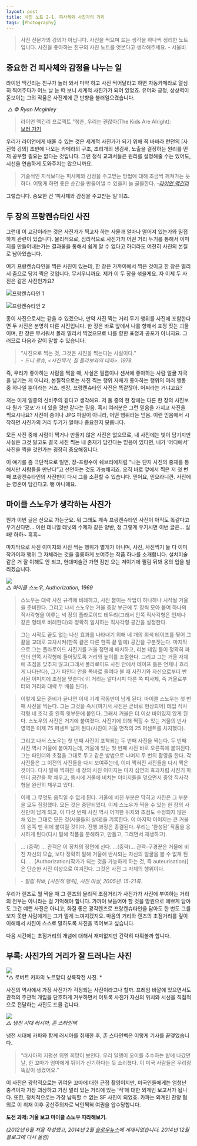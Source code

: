 ```yaml
---
layout: post
title: 사진 노트 2-1. 피사체와 사진가의 거리 
tags: [Photography] 
---
```


> 사진 전문가의 강의가 아닙니다. 사진을 찍으며 드는 생각을 하나씩 정리한 노트입니다. 사진을 좋아하는 친구의 사진 노트를 엿본다고 생각해주세요. - 서울비

<div id="toc"><p class="toc_title"></p></div>

## 중요한 건 피사체와 감정을 나누는 일

라이언 맥긴리는 친구가 놀러 와서 마약 하고 사진 찍어달라고 하면 자동카메라로 열심히 찍어주다가 어느 날 눈 떠 보니 세계적 사진가가 되어 있었죠. 유머와 긍정, 상상력이 돋보이는 그의 작품은 사진계에 큰 반향을 불러일으켰습니다.

![]()
*△ © Ryan Mcginley*

> 라이언 맥긴리 프로젝트 "청춘, 우리는 괜찮아(The Kids Are Alright):   
[보러 가기](http://phhfineart.com/exhibition_RyanMcginley.html)

우리가 라이언에게 배울 수 있는 것은 세계적 사진가가 되기 위해 꼭 바바라 런던의 [사진학 강의] 초반에 나오는 카메라의 구조, 조리개의 생김새, 노출을 결정하는 원리를 먼저 공부할 필요는 없다는 것입니다. 그런 정식 교과서들은 원리를 설명해줄 수는 있어도, 시선을 연습하게 도와주지는 않으니까요.

> 기술적인 지식보다는 피사체와 감정을 주고받는 방법에 대해 조금씩 깨쳐가는 듯하다. 어떻게 하면 좋은 순간을 만들어낼 수 있을지 늘 골몰한다. *-[라이언 맥긴리](http://xhine.tistory.com/2)*

그렇습니다. 중요한 건 ‘피사체와 감정을 주고받는 일’이죠.

## 두 장의 프랑켄슈타인 사진

그런데 이 교감이라는 것은 사진가가 찍고자 하는 사물과 얼마나 떨어져 있는가와 밀접하게 관련이 있습니다. 물리적으로, 심리적으로 사진가가 어떤 거리 두기를 통해서 이미지를 만들어내는가는 결과물을 통해서 쉽게 알 수 없다고 하더라도 여전히 사진의 본질로 남아있습니다.

여기 프랑켄슈타인을 찍은 사진이 있는데, 한 장은 가까이에서 찍은 것이고 한 장은 멀리서 줌으로 당겨 찍은 것입니다. 무서우니까요. 제가 이 두 장을 섞을게요. 자 이제 두 사진은 같은 사진인가요?

![프랑켄슈타인 1](https://lh4.googleusercontent.com/-C0NYFoQVoGw/VIpoH8jyHJI/AAAAAAABTcQ/9EHLzs98jg8/s0/note-6-03-1.jpg)


![프랑켄슈타인 2](https://lh4.googleusercontent.com/-C0NYFoQVoGw/VIpoH8jyHJI/AAAAAAABTcQ/9EHLzs98jg8/s0/note-6-03-1.jpg)  


종이 사진으로서는 같을 수 있겠으나, 만약 사진 찍는 거리 두기 행위를 사진에 포함한다면 두 사진은 분명히 다른 사진입니다. 한 장은 바로 앞에서 나를 향해서 표정 짓는 괴물이며, 한 장은 무서워서 몰래 멀리서 찍었으므로 나를 향한 표정과 공포가 아니지요. 그러므로 다음과 같이 말할 수 있습니다.

> “사진으로 찍는 것, 그것은 사진을 찍는다는 사실이다.”   
*- 드니 로슈, <사진찍기, 질 들라보와의 대화>. 1978.*

즉, 우리가 좋아하는 사람을 찍을 때, 사실은 필름이나 센서에 좋아하는 사람 얼굴 자국을 남기는 게 아니라, 본질적으로는 사진 찍는 행위 자체가 좋아하는 행위의 여러 행동 중 하나일 뿐이라는 거죠. 젠장, 프랑켄슈타인 사진은 똑같잖아. 어쩌라는 거냐고요?

저는 이게 일종의 신비주의 같다고 생각해요. 저 둘 중의 한 장에는 다른 한 장의 사진보다 뭔가 ‘공포’가 더 있을 것만 같다는 믿음. 혹시 여러분은 그런 믿음을 가지고 사진을 찍으시나요? 사진이 종이나 JPG 파일이 아니라, 어떤 행위라는 믿음. 이런 믿음에서 시작하면 사진가의 거리 두기가 얼마나 중요한지 모릅니다.

모든 사진 중에 사람이 찍거나 만들지 않은 사진은 없으므로, 내 사진에는 빛이 담기지만 사실은 그것 말고도 결국 사진 찍는 내 존재가 담긴다는 믿음이 있다면, 내가 ‘어디에서’ 사진을 찍을 것인가는 굉장히 중요해집니다.

이 얘기를 좀 극단적으로 밀면, 장-프랑수아 쉐브리에처럼 “나는 단지 사진의 중재를 통해서만 사람들을 만난다”고 선언하는 것도 가능해지죠. 오직 바로 앞에서 찍은 저 첫 번째 프랑켄슈타인의 사진만이 다시 그를 소환할 수 있습니다. 믿어요, 믿으라니깐. 사진에는 영혼이 담긴다고. 뻥 아니에요.

## 마이클 스노우가 생각하는 사진가

뭔가 이번 글은 산으로 가는군요. 뭐 그래도 계속 프랑켄슈타인 사진이 아직도 똑같다고 우기신다면… 이런 데니얼 데닛의 수제자 같은 양반, 정 그렇게 우기시면 이번 글은… 실패! 하하~ 흑흑~

마지막으로 사진 이미지와 사진 찍는 행위가 별개가 아니며, 사진, 사진찍기 둘 다 이미 작가이자 행위 그 자체라는 것을 훌륭하게 보여주는 작품 하나를 소개합니다. 설치미술 같은 거 잘 이해도 안 되고, 현대미술관 가면 잠만 오는 저이기에 필림 뒤봐 옹의 입을 빌리겠습니다.

![](https://lh5.googleusercontent.com/-wq08eavXw40/VIpofeuFMGI/AAAAAAABTcY/0kTF4ERADJg/s0/note-6-04.jpg)   
*△ 마이클 스노우, Autho­riza­tion, 1969*

> 스노우는 대략 사진 규격에 비례하고, 사진 붙이는 작업이 하나하나 시작될 거울을 준비한다. 그리고 나서 스노우는 거울 중앙 부근에 두 장씩 모아 붙여 하나의 직사각형을 이루는 넉 장의 폴라로이드 테두리(그래서 안쪽 직사각형은 언제나 같은 형태로 비례한다)와 정확히 일치하는 직사각형 공간을 설정한다.

> 그는 시작도 끝도 없는 나선 효과를 나타내기 위해 네 개의 회색 테이프를 찢어 그 끝을 교대로 교차시켜(한쪽 끝은 다른 한쪽 끝 밑에) 공간을 구분짓는다. 마지막으로 그는 폴라로이드 사진기를 거울 정면에 배치하고, 리본 테입 틀이 정확히 파인더 안쪽 사각형에 들어맞도록 거리와 높이를 조절한다. 그리고 그는 거울 자체에 초점을 맞추지 않고(그래서 폴라로이드 사진 안에서 테이프 틀은 언제나 흐리게 나타난다), 그가 파인더 안을 똑바로 들여다 볼 때 사진기와 자신으로부터 반사된 이미지에 초점을 맞춘다( 이 거리는 알다시피 다른 쪽 피사체, 즉 거울로부터의 거리와 대략 두 배쯤 된다).

>이렇게 모든 준비가 끝나면 이제 기계 작동만이 남게 된다. 마이클 스노우는 첫 번째 사진을 찍는다. 그는 그것을 즉시(여기서 사진은 곧바로 현상되어) 테입 직사각형 네 조각 중 왼쪽 윗부분에 붙인다. 그래서 거울은 더 이상 비어있지 않게 된다. 스노우의 사진은 거기에 붙여졌다. 사진기에 의해 찍힐 수 있는 거울의 반사 영역은 이제 75 퍼센트 남게 된다(사진이 거울 면적의 25 퍼센트를 차지했다).

> 그리고 나서 스노우는 첫 번째 사진이 포착되는 두 번째 사진을 찍는다. 두 번째 사진 역시 거울에 붙여지는데, 거울에 있는 첫 번째 사진 바로 오른쪽에 붙여진다. 그는 파인더와 초점을 그대로 두고 같은 방법으로 나머지 두 번의 촬영을 한다. 각 사진들은 그 이전의 사진들을  다시 보여주는데, 이미 찍혀진 사진들을 다시 찍은 것이다. 다시 말해 찍혀진 네 장의 사진 이미지는 마치 심연의 효과처럼 사진기 파인더 공간을 꽉 채우고, 동시에 거울에 비치는 이미지들을 덮으면서 중앙 직사각형을 완전히 채우고 있다.

> 이제 그 무엇도 움직일 수 없게 된다. 거울에 비친 부분은 막히고 사진은 그 부분을 모두 점령했다. 모든 것은 중단되었다. 이제 스노우가 찍을 수 있는 한 장의 사진만이 남게 되고, 이 다섯 번째 사진 역시 어떠한 위치와 초점도 수정되지 않은 채 있는 그대로 모든 것(사물들의 상태)을 기록한다. 이 마지막 이미지는 큰 거울의 왼쪽 맨 위에 붙여질 것이다. 진행 과정은 종결된다. 우리는 ‘완성된’ 작품을 응시하게 된다(다시 말해 작품을 분해하고, 만들고, 그러면서 재생하고).

> … (중략) … 관객은 이 장치의 정면에 선다. …(중략)… 관객-구경꾼은 거울에 비친 자신의 모습, 보다 정확히 말해 거울에 반사되는 자신의 얼굴을 볼 수 없게 된다. … [Authorization(작가가 되는 것을 가능하게 하는 것, 즉 auteurisation)]은 단순한 사진 이상으로 여겨진다. 그것은 사진 그 자체의 행위이다.

> *\- 필립 뒤봐, [사진적 행위], 사진 마실, 2005년. 15-21쪽.*

우리가 렌즈로 뭘 찍을 때 그 렌즈의 물리적 초점거리가 사진가가 사진에 부여하는 거리의 전부는 아니라는 걸 기억해야 합니다. 가까이 보듬어야 할 것을 망원으로 예쁘게 담아도 그건 예쁜 사진은 아니고, 화질 좋은 광각렌즈로 프랑켄슈타인을 담아도 한 번도 그를 보지 못한 사람에게는 그가 멀게 느껴지겠지요. 마음의 거리와 렌즈의 초점거리를 깊이 이해해서 사진이 스스로 말하도록 사진을 찍어보고 싶습니다.

다음 시간에는 초점거리의 개념에 대해서 재미없지만 간략히 다뤄볼까 합니다.

## 부록: 사진가의 거리가 잘 드러나는 사진

![](https://lh5.googleusercontent.com/-X1v5DRo7hTc/VIpo_HT23eI/AAAAAAABTco/RbrR8-ir6VY/s0/note-6-05.jpg)   
*△ 로버트 카파의 노르망디 상륙작전 사진. *

사진의 역사에서 가장 사진가가 걱정되는 사진이라고나 할까. 프레임 바깥에 있으면서도 관객의 주관적 개입을 단호하게 거부하면서 이토록 사진가 자신의 위치와 시선을 직접적으로 전달하는 사진도 드물 겁니다.


![](https://lh4.googleusercontent.com/-xM0gEasKhEE/VIpo5UeEXyI/AAAAAAABTcg/KshOrueSja8/s0/note-6-06.jpg)   
*△ 냉전 시대 러시아, 존 스타인벡*

냉전 시대에 카파와 함께 러시아를 취재한 후, 존 스타인벡은 이렇게 기사를 끝맺었습니다. 

> “러시아의 지평선 위엔 희망이 보인다. 우리 일행이 오이를 추수하는 밭에 나갔던 날, 한 꼬마가 엄마에게 뛰어가 신기하다는 듯 소리쳤다. 이 미국 사람들은 우리랑 똑같이 생겼어요.”

이 사진은 광학적으로는 귀여운 꼬마에 대한 근접 촬영이지만, 미국인들에게는 엄청난 충격이자 가장 괴상하고 가장 멀리 있는 거리에 있는 ‘적’에 대한 외계인 보고서가 됩니다. 또한, 정치적으로는 가장 납득할 수 없는 SF 사진이 되었죠. 카파는 외계인 찬양 혐의로 이 취재 이후 공산주의자로 낙인찍혀 여권을 압수당합니다.

**도전 과제: 거울 보고 마이클 스노우 따라해보기.**

*(2012년 6월 처음 작성했고, 2014년 2월 [슬로우뉴스](http://slownews.kr/20414)에 게재되었습니다. 2014년 12월 블로그에 다시 올림)*
